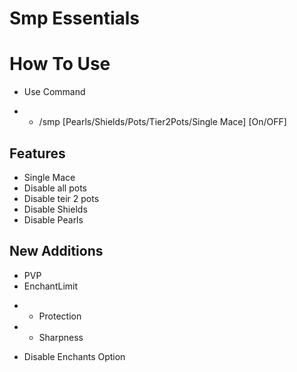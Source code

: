 # Smp Essentials

# How To Use
- Use Command
* * /smp [Pearls/Shields/Pots/Tier2Pots/Single Mace] [On/OFF]


## Features
* Single Mace
* Disable all pots
* Disable teir 2 pots
* Disable Shields
* Disable Pearls


## New Additions

* PVP
* EnchantLimit
- - Protection
- - Sharpness
* Disable Enchants Option
